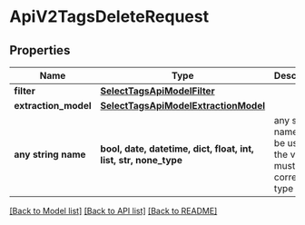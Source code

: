 # ApiV2TagsDeleteRequest


## Properties
Name | Type | Description | Notes
------------ | ------------- | ------------- | -------------
**filter** | [**SelectTagsApiModelFilter**](SelectTagsApiModelFilter.md) |  | [optional] 
**extraction_model** | [**SelectTagsApiModelExtractionModel**](SelectTagsApiModelExtractionModel.md) |  | [optional] 
**any string name** | **bool, date, datetime, dict, float, int, list, str, none_type** | any string name can be used but the value must be the correct type | [optional]

[[Back to Model list]](../README.md#documentation-for-models) [[Back to API list]](../README.md#documentation-for-api-endpoints) [[Back to README]](../README.md)



